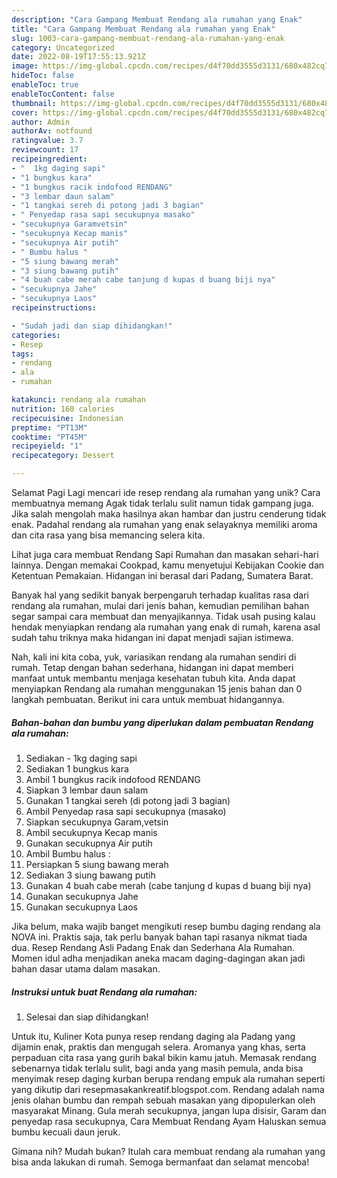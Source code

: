 ```yaml
---
description: "Cara Gampang Membuat Rendang ala rumahan yang Enak"
title: "Cara Gampang Membuat Rendang ala rumahan yang Enak"
slug: 1003-cara-gampang-membuat-rendang-ala-rumahan-yang-enak
category: Uncategorized
date: 2022-08-19T17:55:13.921Z
image: https://img-global.cpcdn.com/recipes/d4f70dd3555d3131/680x482cq70/rendang-ala-rumahan-foto-resep-utama.jpg
hideToc: false
enableToc: true
enableTocContent: false
thumbnail: https://img-global.cpcdn.com/recipes/d4f70dd3555d3131/680x482cq70/rendang-ala-rumahan-foto-resep-utama.jpg
cover: https://img-global.cpcdn.com/recipes/d4f70dd3555d3131/680x482cq70/rendang-ala-rumahan-foto-resep-utama.jpg
author: Admin
authorAv: notfound
ratingvalue: 3.7
reviewcount: 17
recipeingredient:
- "  1kg daging sapi"
- "1 bungkus kara"
- "1 bungkus racik indofood RENDANG"
- "3 lembar daun salam"
- "1 tangkai sereh di potong jadi 3 bagian"
- " Penyedap rasa sapi secukupnya masako"
- "secukupnya Garamvetsin"
- "secukupnya Kecap manis"
- "secukupnya Air putih"
- " Bumbu halus "
- "5 siung bawang merah"
- "3 siung bawang putih"
- "4 buah cabe merah cabe tanjung d kupas d buang biji nya"
- "secukupnya Jahe"
- "secukupnya Laos"
recipeinstructions:

- "Sudah jadi dan siap dihidangkan!"
categories:
- Resep
tags:
- rendang
- ala
- rumahan

katakunci: rendang ala rumahan 
nutrition: 160 calories
recipecuisine: Indonesian
preptime: "PT13M"
cooktime: "PT45M"
recipeyield: "1"
recipecategory: Dessert

---
```



Selamat Pagi Lagi mencari ide resep rendang ala rumahan yang unik? Cara membuatnya memang Agak tidak terlalu sulit namun tidak gampang juga. Jika salah mengolah maka hasilnya akan hambar dan justru cenderung tidak enak. Padahal rendang ala rumahan yang enak selayaknya memiliki aroma dan cita rasa yang bisa memancing selera kita.


Lihat juga cara membuat Rendang Sapi Rumahan dan masakan sehari-hari lainnya. Dengan memakai Cookpad, kamu menyetujui Kebijakan Cookie dan Ketentuan Pemakaian. Hidangan ini berasal dari Padang, Sumatera Barat.

Banyak hal yang sedikit banyak berpengaruh terhadap kualitas rasa dari rendang ala rumahan, mulai dari jenis bahan, kemudian pemilihan bahan segar sampai cara membuat dan menyajikannya. Tidak usah pusing kalau hendak menyiapkan rendang ala rumahan yang enak di rumah, karena asal sudah tahu triknya maka hidangan ini dapat menjadi sajian istimewa.


Nah, kali ini kita coba, yuk, variasikan rendang ala rumahan sendiri di rumah. Tetap dengan bahan sederhana, hidangan ini dapat memberi manfaat untuk membantu menjaga kesehatan tubuh kita. Anda dapat menyiapkan Rendang ala rumahan menggunakan 15 jenis bahan dan 0 langkah pembuatan. Berikut ini cara untuk membuat hidangannya.

<!--inarticleads1-->

##### Bahan-bahan dan bumbu yang diperlukan dalam pembuatan Rendang ala rumahan:

1. Sediakan  - 1kg daging sapi
1. Sediakan 1 bungkus kara
1. Ambil 1 bungkus racik indofood RENDANG
1. Siapkan 3 lembar daun salam
1. Gunakan 1 tangkai sereh (di potong jadi 3 bagian)
1. Ambil  Penyedap rasa sapi secukupnya (masako)
1. Siapkan secukupnya Garam,vetsin
1. Ambil secukupnya Kecap manis
1. Gunakan secukupnya Air putih
1. Ambil  Bumbu halus :
1. Persiapkan 5 siung bawang merah
1. Sediakan 3 siung bawang putih
1. Gunakan 4 buah cabe merah (cabe tanjung d kupas d buang biji nya)
1. Gunakan secukupnya Jahe
1. Gunakan secukupnya Laos


Jika belum, maka wajib banget mengikuti resep bumbu daging rendang ala NOVA ini. Praktis saja, tak perlu banyak bahan tapi rasanya nikmat tiada dua. Resep Rendang Asli Padang Enak dan Sederhana Ala Rumahan. Momen idul adha menjadikan aneka macam daging-dagingan akan jadi bahan dasar utama dalam masakan. 

<!--inarticleads2-->

##### Instruksi untuk buat Rendang ala rumahan:


1. Selesai dan siap dihidangkan!

Untuk itu, Kuliner Kota punya resep rendang daging ala Padang yang dijamin enak, praktis dan mengugah selera. Aromanya yang khas, serta perpaduan cita rasa yang gurih bakal bikin kamu jatuh. Memasak rendang sebenarnya tidak terlalu sulit, bagi anda yang masih pemula, anda bisa menyimak resep daging kurban berupa rendang empuk ala rumahan seperti yang dikutip dari resepmasakankreatif.blogspot.com. Rendang adalah nama jenis olahan bumbu dan rempah sebuah masakan yang dipopulerkan oleh masyarakat Minang. Gula merah secukupnya, jangan lupa disisir, Garam dan penyedap rasa secukupnya, Cara Membuat Rendang Ayam Haluskan semua bumbu kecuali daun jeruk. 

Gimana nih? Mudah bukan? Itulah cara membuat rendang ala rumahan yang bisa anda lakukan di rumah. Semoga bermanfaat dan selamat mencoba!
